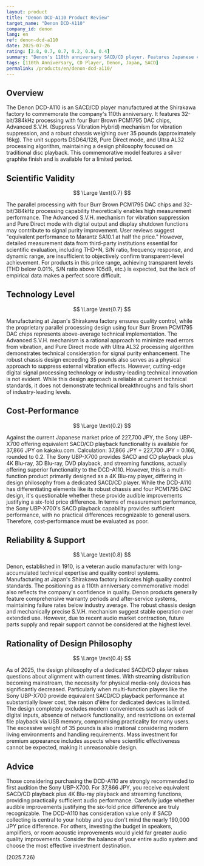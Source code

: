 ```yaml
---
layout: product
title: "Denon DCD-A110 Product Review"
target_name: "Denon DCD-A110"
company_id: denon
lang: en
ref: denon-dcd-a110
date: 2025-07-26
rating: [2.8, 0.7, 0.7, 0.2, 0.8, 0.4]
summary: "Denon's 110th anniversary SACD/CD player. Features Japanese craftsmanship with robust build quality and four Burr Brown PCM1795 DAC chips for high-quality playback, but cost-performance is poor due to the availability of alternatives offering equivalent functionality at one-sixth the price."
tags: [110th Anniversary, CD Player, Denon, Japan, SACD]
permalink: /products/en/denon-dcd-a110/
---
```

## Overview

The Denon DCD-A110 is an SACD/CD player manufactured at the Shirakawa factory to commemorate the company's 110th anniversary. It features 32-bit/384kHz processing with four Burr Brown PCM1795 DAC chips, Advanced S.V.H. (Suppress Vibration Hybrid) mechanism for vibration suppression, and a robust chassis weighing over 35 pounds (approximately 16kg). The unit supports DSD64/128, Pure Direct mode, and Ultra AL32 processing algorithm, maintaining a design philosophy focused on traditional disc playback. This commemorative model features a silver graphite finish and is available for a limited period.

## Scientific Validity

$$ \Large \text{0.7} $$

The parallel processing with four Burr Brown PCM1795 DAC chips and 32-bit/384kHz processing capability theoretically enables high measurement performance. The Advanced S.V.H. mechanism for vibration suppression and Pure Direct mode with digital output and display shutdown functions may contribute to signal purity improvement. User reviews suggest "equivalent performance to Marantz SA10.1 at half the price." However, detailed measurement data from third-party institutions essential for scientific evaluation, including THD+N, S/N ratio, frequency response, and dynamic range, are insufficient to objectively confirm transparent-level achievement. For products in this price range, achieving transparent levels (THD below 0.01%, S/N ratio above 105dB, etc.) is expected, but the lack of empirical data makes a perfect score difficult.

## Technology Level

$$ \Large \text{0.7} $$

Manufacturing at Japan's Shirakawa factory ensures quality control, while the proprietary parallel processing design using four Burr Brown PCM1795 DAC chips represents above-average technical implementation. The Advanced S.V.H. mechanism is a rational approach to minimize read errors from vibration, and Pure Direct mode with Ultra AL32 processing algorithm demonstrates technical consideration for signal purity enhancement. The robust chassis design exceeding 35 pounds also serves as a physical approach to suppress external vibration effects. However, cutting-edge digital signal processing technology or industry-leading technical innovation is not evident. While this design approach is reliable at current technical standards, it does not demonstrate technical breakthroughs and falls short of industry-leading levels.

## Cost-Performance

$$ \Large \text{0.2} $$

Against the current Japanese market price of 227,700 JPY, the Sony UBP-X700 offering equivalent SACD/CD playback functionality is available for 37,866 JPY on kakaku.com. Calculation: 37,866 JPY ÷ 227,700 JPY = 0.166, rounded to 0.2. The Sony UBP-X700 provides SACD and CD playback plus 4K Blu-ray, 3D Blu-ray, DVD playback, and streaming functions, actually offering superior functionality to the DCD-A110. However, this is a multi-function product primarily designed as a 4K Blu-ray player, differing in design philosophy from a dedicated SACD/CD player. While the DCD-A110 has differentiating elements like its robust chassis and four PCM1795 DAC design, it's questionable whether these provide audible improvements justifying a six-fold price difference. In terms of measurement performance, the Sony UBP-X700's SACD playback capability provides sufficient performance, with no practical differences recognizable to general users. Therefore, cost-performance must be evaluated as poor.

## Reliability & Support

$$ \Large \text{0.8} $$

Denon, established in 1910, is a veteran audio manufacturer with long-accumulated technical expertise and quality control systems. Manufacturing at Japan's Shirakawa factory indicates high quality control standards. The positioning as a 110th anniversary commemorative model also reflects the company's confidence in quality. Denon products generally feature comprehensive warranty periods and after-service systems, maintaining failure rates below industry average. The robust chassis design and mechanically precise S.V.H. mechanism suggest stable operation over extended use. However, due to recent audio market contraction, future parts supply and repair support cannot be considered at the highest level.

## Rationality of Design Philosophy

$$ \Large \text{0.4} $$

As of 2025, the design philosophy of a dedicated SACD/CD player raises questions about alignment with current times. With streaming distribution becoming mainstream, the necessity for physical media-only devices has significantly decreased. Particularly when multi-function players like the Sony UBP-X700 provide equivalent SACD/CD playback performance at substantially lower cost, the raison d'être for dedicated devices is limited. The design completely excludes modern conveniences such as lack of digital inputs, absence of network functionality, and restrictions on external file playback via USB memory, compromising practicality for many users. The excessive weight of 35 pounds is also irrational considering modern living environments and handling requirements. Mass investment for premium appearance includes aspects where scientific effectiveness cannot be expected, making it unreasonable design.

## Advice

Those considering purchasing the DCD-A110 are strongly recommended to first audition the Sony UBP-X700. For 37,866 JPY, you receive equivalent SACD/CD playback plus 4K Blu-ray playback and streaming functions, providing practically sufficient audio performance. Carefully judge whether audible improvements justifying the six-fold price difference are truly recognizable. The DCD-A110 has consideration value only if SACD collecting is central to your hobby and you don't mind the nearly 190,000 JPY price difference. For others, investing the budget in speakers, amplifiers, or room acoustic improvements would yield far greater audio quality improvements. Consider the balance of your entire audio system and choose the most effective investment destination.

(2025.7.26)